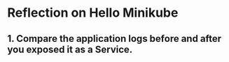 # Reflection on Hello Minikube
## 1. Compare the application logs before and after you exposed it as a Service.